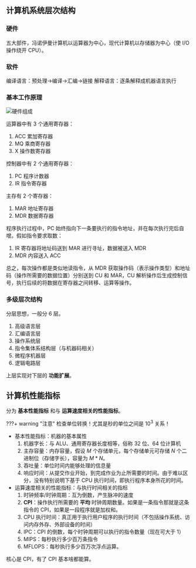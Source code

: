 ## 计算机系统层次结构

### 硬件

五大部件，冯诺伊曼计算机以运算器为中心，现代计算机以存储器为中心（使 I/O 操作绕开 CPU）。

### 软件

编译语言：预处理->编译->汇编->链接
解释语言：逐条解释成机器语言执行

### 基本工作原理

![硬件组成](https://ulipic-1258663779.cos.ap-shanghai.myqcloud.com/ulog/%E6%88%AA%E5%B1%8F2025-06-14%2022.13.54.png)

运算器中有 3 个通用寄存器：

1. ACC 累加寄存器
2. MQ 乘商寄存器
3. X 操作数寄存器

控制器中有 2 个通用寄存器：

1. PC 程序计数器
2. IR 指令寄存器

主存有 2 个寄存器：

1. MAR 地址寄存器
2. MDR 数据寄存器

程序执行过程中，PC 始终指向下一条要执行的指令地址，并在每次执行完后自增。假如指令要求取数：

1. IR 寄存器将地址码送到 MAR 进行寻址，数据被送入 MDR
2. MDR 内容送入 ACC

总之，每次操作都是类似地读指令，从 MDR 获取操作码（表示操作类型）和地址码（操作所需要的数据位置）分别送到 CU 和 MAR，CU 解析操作后生成控制信号，执行后续的将数据在寄存器之间转移、运算等操作。

### 多级层次结构

分层思想，一般分 6 层。

1. 高级语言层
2. 汇编语言层
3. 操作系统层
4. 指令集体系结构层（与机器码相关）
5. 微程序机器层
6. 逻辑电路层

上层实现对下层的 **功能扩展**。

## 计算机性能指标

分为 **基本性能指标** 和与 **运算速度相关的性能指标**。

???+ warning "注意"
    检查单位转换！尤其是秒的单位之间是 $10^3$ 关系！

- 基本性能指标：机器的基本属性
  1. 机器字长：与 ALU、通用寄存器长度相等，俗称 32 位、64 位计算机
  2. 主存容量：内存容量，假设 $M$ 个存储单元，每个存储单元可存储 $N$ 个二进制位（存储字长），容量为 $M*N$。
  3. 吞吐量：单位时间内能够处理的信息量
  4. 响应时间：从提交作业开始，到完成作业为止所需要的时间。由于难以区分，没有特别说明下基于 CPU 执行时间，即执行程序本身所花的时间。
- 运算速度相关的性能指标：与执行时间相关的指标
  1. 时钟频率/时钟周期：互为倒数，产生脉冲的速度
  2. **CPI**：操作执行所需要的 **平均** 时钟周期数量。如果是一条指令那就是这条指令的 CPI，如果是一段程序就是加权和。
  3. CPU 执行时间：真正用于执行用户程序的执行时间（不包括操作系统、访问内存外存、外部设备的时间）
  4. IPC：CPI 的倒数，每个时钟周期可以执行的指令数量（现在可大于 1）
  5. MIPS：每秒执行多少百万条指令
  6. MFLOPS：每秒执行多少百万次浮点运算。

核心是 CPI，有了 CPI 基本啥都能算。
